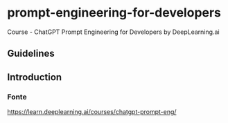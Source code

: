 # prompt-engineering-for-developers

Course - ChatGPT Prompt Engineering for Developers by DeepLearning.ai


## Guidelines

## Introduction


### Fonte

https://learn.deeplearning.ai/courses/chatgpt-prompt-eng/